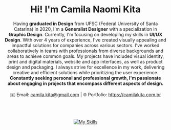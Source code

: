 <div align='center'>

# Hi! I'm Camila Naomi Kita

Having **graduated in Design** from UFSC (Federal University of Santa Catarina) in 2020, I'm a **Generalist Designer** with a specialization in **Graphic Design**. Currently, I'm focusing on developing my skills in **UI/UX Design**. With over 4 years of experience, I've created visually appealing and impactful solutions for companies across various sectors. I've worked collaboratively in teams with professionals from diverse backgrounds and areas to achieve common goals. My projects have included visual identity, print and digital materials, website and app interfaces, as well as product design and packaging. I always strive for excellence in my work, delivering creative and efficient solutions while prioritizing the user experience. **Constantly seeking personal and professional growth, I'm passionate about engaging in projects that encompass different aspects of design.**
 <br />
	<br />
	:envelope: Email: camila.kita@gmail.com | :globe_with_meridians: Portfolio: https://camilakita.com.br
	<br />

 <br /> <br />

[![My Skills](https://skillicons.dev/icons?i=ai,ps,ae,xd,figma,wordpress)](https://skillicons.dev)

	
</div>
